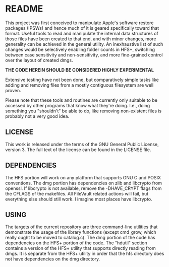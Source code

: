 README
======

This project was first conceived to manipulate Apple's software restore
packages (IPSWs) and hence much of it is geared specifically toward that
format. Useful tools to read and manipulate the internal data structures of
those files have been created to that end, and with minor changes, more
generality can be achieved in the general utility. An inexhaustive list of
such changes would be selectively enabling folder counts in HFS+, switching
between case sensitivity and non-sensitivity, and more fine-grained control
over the layout of created dmgs.

**THE CODE HEREIN SHOULD BE CONSIDERED HIGHLY EXPERIMENTAL**

Extensive testing have not been done, but comparatively simple tasks like
adding and removing files from a mostly contiguous filesystem are well
proven.

Please note that these tools and routines are currently only suitable to be
accessed by other programs that know what they're doing. I.e., doing
something you "shouldn't" be able to do, like removing non-existent files is
probably not a very good idea.

LICENSE
-------

This work is released under the terms of the GNU General Public License,
version 3. The full text of the license can be found in the LICENSE file.

DEPENDENCIES
------------

The HFS portion will work on any platform that supports GNU C and POSIX
conventions. The dmg portion has dependencies on zlib and
libcrypto from openssl. If libcrypto is not available, remove
the -DHAVE_CRYPT flags from the CFLAGS of the makefiles. All FileVault
related actions will fail, but everything else should still work. I imagine
most places have libcrypto.

USING
-----

The targets of the current repository are three command-line utilities that
demonstrate the usage of the library functions (except cmd_grow, which really
ought to be moved to catalog.c). The dmg portion of the
code has dependencies on the HFS+ portion of the code. The "hdutil" section
contains a version of the HFS+ utility that supports directly reading from
dmgs. It is separate from the HFS+ utility in order that the hfs directory
does not have dependencies on the dmg directory.
